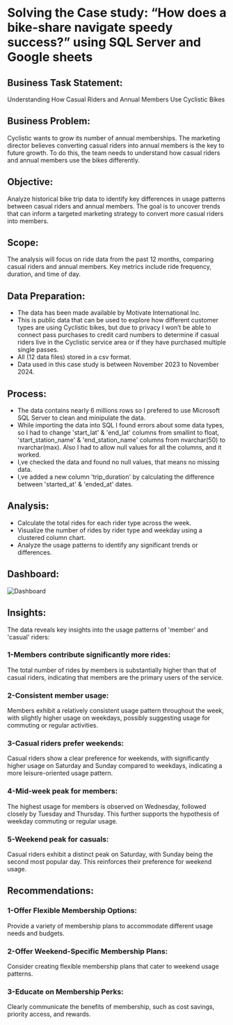 # Solving the Case study: “How does a bike-share navigate speedy success?” using SQL Server and Google sheets
## Business Task Statement:
Understanding How Casual Riders and Annual Members Use Cyclistic Bikes
## Business Problem:  
Cyclistic wants to grow its number of annual memberships. The marketing director believes converting casual riders into annual members is the key to future growth. To do this, the team needs to understand how casual riders and annual members use the bikes differently.
## Objective:  
Analyze historical bike trip data to identify key differences in usage patterns between casual riders and annual members. The goal is to uncover trends that can inform a targeted marketing strategy to convert more casual riders into members.
## Scope:  
The analysis will focus on ride data from the past 12 months, comparing casual riders and annual members. Key metrics include ride frequency, duration,  and time of day.
## Data Preparation:
* The data has been made available by Motivate International Inc.
* This is public data that can be used to explore how different customer types are using Cyclistic bikes, but due to privacy I won’t be able to connect pass purchases to credit card numbers to determine if casual riders live in the Cyclistic service area or if they have purchased multiple single passes.
* All (12 data files) stored in a csv format.
* Data used in this case study is between November 2023 to November 2024.
## Process:
* The data contains nearly 6 millions rows so I prefered to use Microsoft SQL Server to clean and minipulate the data.
* While importing the data into SQL I found errors about some data types, so I had to change 'start_lat' & 'end_lat' columns from smallint to float, 'start_station_name' & 'end_station_name' columns from nvarchar(50) to nvarchar(max). Also I had to allow null values for all the columns, and it worked.
* I,ve checked the data and found no null values, that means no missing data.
* I,ve added a new column 'trip_duration' by calculating the difference between 'started_at' & 'ended_at' dates.
## Analysis:
* Calculate the total rides for each rider type across the week.
* Visualize the number of rides by rider type and weekday using a clustered column chart.
* Analyze the usage patterns to identify any significant trends or differences.
## Dashboard:
![Dashboard](https://github.com/user-attachments/assets/93335cd2-55dd-4e7a-9a6a-1d2f2bfc417d)
## Insights:
The data reveals key insights into the usage patterns of 'member' and 'casual' riders:
### 1-Members contribute significantly more rides: 
The total number of rides by members is substantially higher than that of casual riders, indicating that members are the primary users of the service.
### 2-Consistent member usage: 
Members exhibit a relatively consistent usage pattern throughout the week, with slightly higher usage on weekdays, possibly suggesting usage for commuting or regular activities.
### 3-Casual riders prefer weekends:
Casual riders show a clear preference for weekends, with significantly higher usage on Saturday and Sunday compared to weekdays, indicating a more leisure-oriented usage pattern.
### 4-Mid-week peak for members:
The highest usage for members is observed on Wednesday, followed closely by Tuesday and Thursday. This further supports the hypothesis of weekday commuting or regular usage.
### 5-Weekend peak for casuals:
Casual riders exhibit a distinct peak on Saturday, with Sunday being the second most popular day. This reinforces their preference for weekend usage.
## Recommendations:
### 1-Offer Flexible Membership Options:
Provide a variety of membership plans to accommodate different usage needs and budgets.
### 2-Offer Weekend-Specific Membership Plans:
Consider creating flexible membership plans that cater to weekend usage patterns.
### 3-Educate on Membership Perks:
Clearly communicate the benefits of membership, such as cost savings, priority access, and rewards.





  
